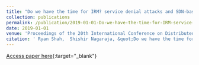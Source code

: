 ```yaml
---
title: "Do we have the time for IRM? service denial attacks and SDN-based defences"
collection: publications
permalink: /publication/2019-01-01-Do-we-have-the-time-for-IRM-service-denial-attacks-and-SDN-based-defences
date: 2019-01-01
venue: 'Proceedings of the 20th International Conference on Distributed Computing and Networking'
citation: ' Ryan Shah,  Shishir Nagaraja, &quot;Do we have the time for IRM? service denial attacks and SDN-based defences.&quot; Proceedings of the 20th International Conference on Distributed Computing and Networking, 2019.'
---
```

[Access paper here](/files/shah2019we.pdf){:target="_blank"}
